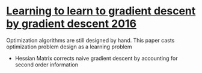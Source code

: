 # [Learning to learn to gradient descent by gradient descent 2016](https://arxiv.org/pdf/1606.04474v2.pdf)
Optimization algorithms are still designed by hand. This paper casts optimization problem design as a learning problem
- Hessian Matrix corrects naive gradient descent by accounting for second order information
